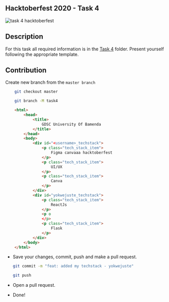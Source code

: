 ## Hacktoberfest 2020 - Task 4

![task 4 hacktoberfest](https://i.ibb.co/VN2NcQ3/Ephoto360-com-1633227dc7a1a1-1.jpg")

## Description

For this task all required information is in the [Task 4](Task4) folder. Present yourself following the appropriate template.

## Contribution

 Create new branch from the `master branch`
```bash
    git checkout master

    git branch -M task4
```

```html
    <html>
        <head>
            <title>
                GDSC University Of Bamenda
            </title>
        </head>
        <body>
            <div id="<username>_techstack">
                <p class="tech_stack_item">
                    Figma canvaaa hacktoberfest
                </p>
                <p class="tech_stack_item">
                    UI/UX
                </p>
                <p class="tech_stack_item">
                    Canva
                </p>
            </div>
            <div id="yokwejuste_techstack">
                <p class="tech_stack_item">
                    ReactJs
                </p>
                <p o
                </p>
                <p class="tech_stack_item">
                    Flask
                </p>
            </div>
        </body>
    </html>
```
- Save your changes, commit, push and make a pull request.
    ```bash
    git commit -m "feat: added my techstack - yokwejuste"

    git push
    ```
- Open a pull request.

- Done!
